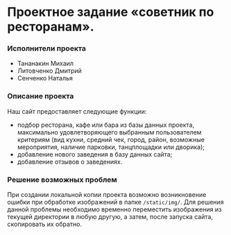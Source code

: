 # Проектное задание «советник по ресторанам».

### Исполнители проекта

+ Тананакин Михаил
+ Литовченко Дмитрий
+ Сенченко Наталья

### Описание проекта

Наш сайт предоставляет следующие функции:
+ подбор ресторана, кафе или бара из базы данных проекта, максимально удовлетворяющего выбранным пользователем критериям 
(вид кухни, средний чек, город, район, возможные мероприятия, наличие парковки, танцплощадки или дворика);
+ добавление нового заведения в базу данных сайта;
+ добавление отзывов о заведениях.

### Решение возможных проблем

При создании локальной копии проекта возможно возникновение ошибки при обработке изображений в папке `/static/img/`. Для 
решения данной проблемы необходимо временно переместить изображения из текущей директории в любую другую, а затем, 
после запуска сайта, скопировать их обратно. 
